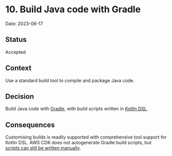 # 10. Build Java code with Gradle

Date: 2023-06-17

## Status

Accepted

## Context

Use a standard build tool to compile and package Java code.

## Decision

Build Java code with [Gradle][gradle], with build scripts written in [Kotlin DSL][kotlin-dsl].

## Consequences

Customising builds is readily supported with comprehensive tool support for Kotlin DSL.
AWS CDK does not autogenerate Gradle build scripts, but [scripts can still be written manually][cdk-gradle]. 

[gradle]: https://gradle.org
[kotlin-dsl]: https://docs.gradle.org/current/userguide/kotlin_dsl.html
[cdk-gradle]: https://docs.aws.amazon.com/sdk-for-java/latest/developer-guide/setup-project-gradle.html